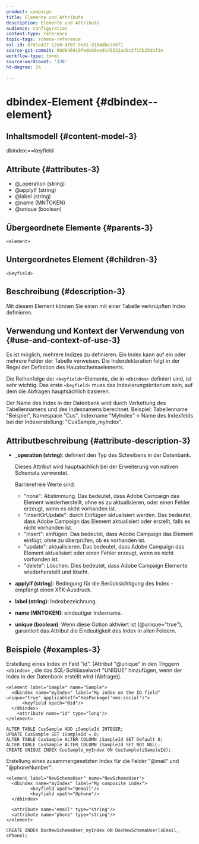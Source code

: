 ```yaml
---
product: campaign
title: Elemente und Attribute
description: Elemente und Attribute
audience: configuration
content-type: reference
topic-tags: schema-reference
exl-id: d7d1e427-12e0-4f07-9e01-d184dbe2ebf1
source-git-commit: 98d646919fedc66ee9145522ad0c5f15b25dbf2e
workflow-type: tm+mt
source-wordcount: '338'
ht-degree: 2%

---
```


# dbindex-Element {#dbindex--element}

## Inhaltsmodell {#content-model-3}

dbindex:==keyfield

## Attribute {#attributes-3}

* @_operation (string)
* @applyIf (string)
* @label (string)
* @name (MNTOKEN)
* @unique (boolean)

## Übergeordnete Elemente {#parents-3}

`<element>`

## Untergeordnetes Element {#children-3}

`<keyfield>`

## Beschreibung {#description-3}

Mit diesem Element können Sie einen mit einer Tabelle verknüpften Index definieren.

## Verwendung und Kontext der Verwendung von {#use-and-context-of-use-3}

Es ist möglich, mehrere Indizes zu definieren. Ein Index kann auf ein oder mehrere Felder der Tabelle verweisen. Die Indexdeklaration folgt in der Regel der Definition des Hauptschemaelements.

Die Reihenfolge der `<keyfield>`-Elemente, die in `<dbindex>` definiert sind, ist sehr wichtig. Das erste `<keyfield>` muss das Indexierungskriterium sein, auf dem die Abfragen hauptsächlich basieren.

Der Name des Index in der Datenbank wird durch Verkettung des Tabellennamens und des Indexnamens berechnet. Beispiel: Tabellenname &quot;Beispiel&quot;, Namespace &quot;Cus&quot;, Indexname &quot;MyIndex&quot;-> Name des Indexfelds bei der Indexerstellung: &quot;CusSample_myIndex&quot;.

## Attributbeschreibung {#attribute-description-3}

* **_operation (string)**: definiert den Typ des Schreibens in der Datenbank.

   Dieses Attribut wird hauptsächlich bei der Erweiterung von nativen Schemata verwendet.

   Barrierefreie Werte sind:

   * &quot;none&quot;: Abstimmung. Das bedeutet, dass Adobe Campaign das Element wiederherstellt, ohne es zu aktualisieren, oder einen Fehler erzeugt, wenn es nicht vorhanden ist.
   * &quot;insertOrUpdate&quot;: durch Einfügen aktualisiert werden. Das bedeutet, dass Adobe Campaign das Element aktualisiert oder erstellt, falls es nicht vorhanden ist.
   * &quot;insert&quot;: einfügen. Das bedeutet, dass Adobe Campaign das Element einfügt, ohne zu überprüfen, ob es vorhanden ist.
   * &quot;update&quot;: aktualisieren. Das bedeutet, dass Adobe Campaign das Element aktualisiert oder einen Fehler erzeugt, wenn es nicht vorhanden ist.
   * &quot;delete&quot;: Löschen. Dies bedeutet, dass Adobe Campaign Elemente wiederherstellt und löscht.

* **applyIf (string)**: Bedingung für die Berücksichtigung des Index - empfängt einen XTK-Ausdruck.
* **label (string)**: Indexbezeichnung.
* **name (MNTOKEN)**: eindeutiger Indexname.
* **unique (boolean)**: Wenn diese Option aktiviert ist (@unique=&quot;true&quot;), garantiert das Attribut die Eindeutigkeit des Index in allen Feldern.

## Beispiele {#examples-3}

Erstellung eines Index im Feld &quot;id&quot;. (Attribut &quot;@unique&quot; in den Triggern `<dbindex>` , die das SQL-Schlüsselwort &quot;UNIQUE&quot; hinzufügen, wenn der Index in der Datenbank erstellt wird (Abfrage)).

```
<element label="Sample" name="Sample">
  <dbindex name="myIndex" label="My index on the ID field" unique="true" applicableIf="HasPackage('nms:social')">
      <keyfield xpath="@id"/>
  </dbindex>
    <attribute name="id" type="long"/>
</element>          
```

```
ALTER TABLE CusSample ADD iSampleId INTEGER;
UPDATE CusSample SET iSampleId = 0;
ALTER TABLE CusSample ALTER COLUMN iSampleId SET Default 0;
ALTER TABLE CusSample ALTER COLUMN iSampleId SET NOT NULL; 
CREATE UNIQUE INDEX CusSample_myIndex ON CusSample(iSampleId);
```

Erstellung eines zusammengesetzten Index für die Felder &quot;@mail&quot; und &quot;@phoneNumber&quot;:

```
<element label="NewSchemaUser" name="NewSchemaUser">
  <dbindex name="myIndex" label="My composite index">
         <keyfield xpath="@email"/>
         <keyfield xpath="@phone"/>
  </dbindex>
  
  <attribute name="email" type="string"/>
  <attribute name="phone" type="string"/>
</element>      
```

```
CREATE INDEX DocNewSchemaUser_myIndex ON DocNewSchemaUser(sEmail, sPhone);
```
